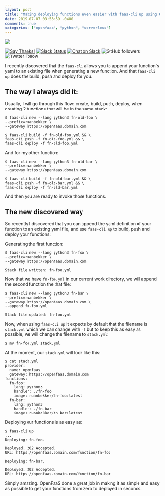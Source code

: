```yaml
---
layout: post
title: "Making deploying functions even easier with faas-cli up using OpenFaaS"
date: 2019-07-07 03:53:59 -0400
comments: true
categories: ["openfaas", "python", "serverless"] 
---
```


![](https://camo.githubusercontent.com/cf01eefb5b6905f3774376d6d1ed55b8f052d211/68747470733a2f2f626c6f672e616c6578656c6c69732e696f2f636f6e74656e742f696d616765732f323031372f30382f666161735f736964652e706e67)

[![Say Thanks!](https://img.shields.io/badge/Say%20Thanks-!-1EAEDB.svg)](https://saythanks.io/to/ruanbekker) [![Slack Status](https://linux-hackers-slack.herokuapp.com/badge.svg)](https://linux-hackers-slack.herokuapp.com/) [![Chat on Slack](https://img.shields.io/badge/chat-on_slack-orange.svg)](https://linux-hackers.slack.com/) ![GitHub followers](https://img.shields.io/github/followers/ruanbekker.svg?label=Follow&style=social) ![Twitter Follow](https://img.shields.io/twitter/follow/ruanbekker.svg?style=social)

I recently discovered that the `faas-cli` allows you to append your function's yaml to an existing file when generating a new function. And that `faas-cli up` does the build, push and deploy for you.

## The way I always did it:

Usually, I will go through this flow: create, build, push, deploy, when creating 2 functions that will be in the same stack:

```
$ faas-cli new --lang python3 fn-old-foo \
--prefix=ruanbekker \
--gateway https://openfaas.domain.com

$ faas-cli build -f fn-old-foo.yml && \
faas-cli push -f fn-old-foo.yml && \
faas-cli deploy -f fn-old-foo.yml
```

And for my other function:

```
$ faas-cli new --lang python3 fn-old-bar \
--prefix=ruanbekker \
--gateway https://openfaas.domain.com

$ faas-cli build -f fn-old-bar.yml && \
faas-cli push -f fn-old-bar.yml && \
faas-cli deploy -f fn-old-bar.yml
```

And then you are ready to invoke those functions.

## The new discovered way

So recently I discovered that you can append the yaml definition of your function to an existing yaml file, and use `faas-cli up` to build, push and deploy your functions:

Generating the first function:

```
$ faas-cli new --lang python3 fn-foo \
--prefix=ruanbekker \
--gateway https://openfaas.domain.com

Stack file written: fn-foo.yml
```

Now that we have `fn-foo.yml` in our current work directory, we will append the second function the that file:

```
$ faas-cli new --lang python3 fn-bar \
--prefix=ruanbekker \
--gateway https://openfaas.domain.com \
--append fn-foo.yml

Stack file updated: fn-foo.yml
```

Now, when using `faas-cli up` it expects by default that the filename is `stack.yml` which we can change with `-f` but to keep this as easy as possible, we will change the filename to `stack.yml`:

```
$ mv fn-foo.yml stack.yml
```

At the moment, our `stack.yml` will look like this:

```
$ cat stack.yml
provider:
  name: openfaas
  gateway: https://openfaas.domain.com
functions:
  fn-foo:
    lang: python3
    handler: ./fn-foo
    image: ruanbekker/fn-foo:latest
  fn-bar:
    lang: python3
    handler: ./fn-bar
    image: ruanbekker/fn-bar:latest
```

Deploying our functions is as easy as:

```
$ faas-cli up
...
Deploying: fn-foo.

Deployed. 202 Accepted.
URL: https://openfaas.domain.com/function/fn-foo

Deploying: fn-bar.

Deployed. 202 Accepted.
URL: https://openfaas.domain.com/function/fn-bar
```

Simply amazing. OpenFaaS done a great job in making it as simple and easy as possible to get your functions from zero to deployed in seconds.

